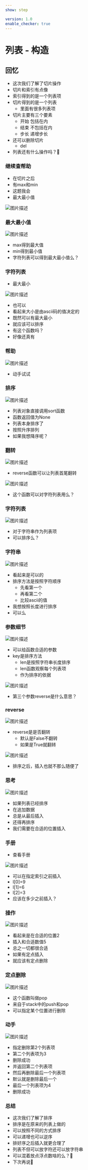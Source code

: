 ```yaml
---
show: step

version: 1.0
enable_checker: true
---
```


# 列表 - 构造
## 回忆
- 这次我们了解了切片操作
- 切片和索引有点像
- 索引得到的是一个列表项
- 切片得到的是一个列表
	- 里面有很多列表项
- 切片主要有三个要素
	- 开始 包括在内
	- 结束 不包括在内
	- 步长 递增步长
- 还可以删除切片
	- del
- 列表还有什么操作吗？🤔

### 继续查帮助
- 在切片之后
- 有max和min
- 这题我会
- 最大最小值

![图片描述](https://doc.shiyanlou.com/courses/uid1190679-20210829-1630225689823)

### 最大最小值

![图片描述](https://doc.shiyanlou.com/courses/uid1190679-20210829-1630226310726)

- max得到最大值
- min得到最小值
- 字符列表可以得到最大最小值么？

### 字符列表
- 最大最小

![图片描述](https://doc.shiyanlou.com/courses/uid1190679-20210829-1630226405553)

- 也可以
- 看起来大小是由ascii码的值决定的
- 既然可以有最大最小
- 就应该可以排序
- 有这个函数吗？
- 好像还真有

### 帮助
![图片描述](https://doc.shiyanlou.com/courses/uid1190679-20210829-1630226586341)

- 动手试试

### 排序
![图片描述](https://doc.shiyanlou.com/courses/uid1190679-20210829-1630226644986)

- 列表对象直接调用sort函数
- 函数返回值为None
- 列表本身排序了
- 按照升序排列
- 如果我想降序呢？

### 翻转
![图片描述](https://doc.shiyanlou.com/courses/uid1190679-20210829-1630226839075)

- reverse函数可以让列表首尾翻转

![图片描述](https://doc.shiyanlou.com/courses/uid1190679-20210829-1630226798285)

- 这个函数可以对字符列表用么？

### 字符列表

![图片描述](https://doc.shiyanlou.com/courses/uid1190679-20210829-1630226920162)

- 对于字符串作为列表项
- 可以排序么？

### 字符串

![图片描述](https://doc.shiyanlou.com/courses/uid1190679-20210829-1630227158186)

- 看起来是可以的
- 排序方法是按照字符顺序
	- 先看第一个
	- 再看第二个
	- 比较ascii的值
- 我想按照长度进行排序
- 可以么

###  参数细节
![图片描述](https://doc.shiyanlou.com/courses/uid1190679-20210829-1630226586341)

- 可以给函数合适的参数
- key是排序方法
	- len是按照字符串长度排序
	- len函数观察每个列表项
	- 作为排序的依据

![图片描述](https://doc.shiyanlou.com/courses/uid1190679-20210829-1630227428097)

- 第三个参数reverse是什么意思？

### reverse

![图片描述](https://doc.shiyanlou.com/courses/uid1190679-20210829-1630226586341)

- reverse是是否翻转
	- 默认是False不翻转
	- 如果是True就翻转

![图片描述](https://doc.shiyanlou.com/courses/uid1190679-20210829-1630227529553)

- 排序之后，插入也就不那么随便了

### 思考

![图片描述](https://doc.shiyanlou.com/courses/uid1190679-20210829-1630227715004)

- 如果列表已经排序
- 在追加数据
- 总是从最后插入
- 还得再排序
- 我们需要在合适的位置插入

### 手册

- 查看手册

![图片描述](https://doc.shiyanlou.com/courses/uid1190679-20210829-1630227872898)

- 可以在指定索引之前插入
- l[0]=9
- l[1]=6
- l[2]=3
- 应该在多少之前插入？

### 操作

![图片描述](https://doc.shiyanlou.com/courses/uid1190679-20210829-1630228138791)

- 看起来是在合适的位置2
- 插入和合适数值5
- 总之一切都很合适
- 如果有定点插入
- 就应该有定点删除

### 定点删除

![图片描述](https://doc.shiyanlou.com/courses/uid1190679-20210829-1630241861183)

- 这个函数叫做pop
- 来自于stack中的push和pop
- 可以指定某个位置进行删除

### 动手
![图片描述](https://doc.shiyanlou.com/courses/uid1190679-20210829-1630241897002)

- 指定删除第2个列表项
- 第二个列表项为3
- 删除成功
- 并返回第二个列表项
- 然后再删除最后一个列表项
- 默认就是删除最后一个
- 最后一个列表项为4
- 删除成功

### 总结 
- 这次我们了解了排序
- 排序是在原来的列表上做的
- 可以按照不同的方式排序
- 可以递增也可以逆序
- 排好序之后插入就更合理了
- 列表不但可以放字符还可以放字符串
- 可以混着放点浮点数啥的么？🤔
- 下次再说👋